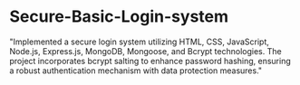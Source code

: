 # Secure-Basic-Login-system
"Implemented a secure login system utilizing HTML, CSS, JavaScript, Node.js, Express.js, MongoDB, Mongoose, and Bcrypt technologies. The project incorporates bcrypt salting to enhance password hashing, ensuring a robust authentication mechanism with data protection measures."
